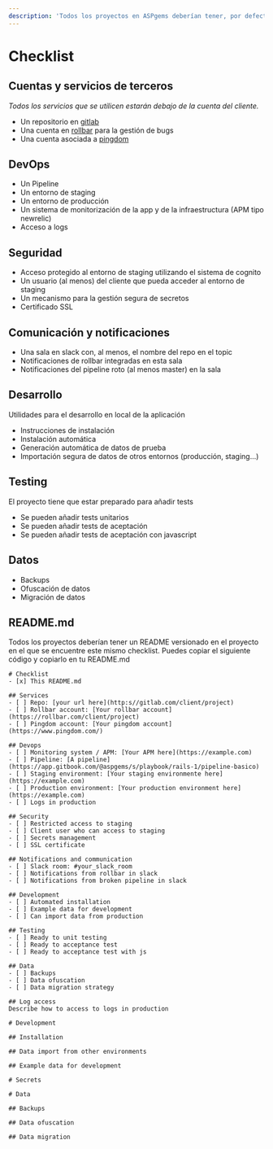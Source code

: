 ```yaml
---
description: 'Todos los proyectos en ASPgems deberían tener, por defecto, lo siguiente:'
---
```


# Checklist

## Cuentas y servicios de terceros

_Todos los servicios que se utilicen estarán debajo de la cuenta del cliente._

* Un repositorio en [gitlab](http://gitlab.com/)
* Una cuenta en [rollbar](http://rollbar.com/) para la gestión de bugs
* Una cuenta asociada a [pingdom](https://www.pingdom.com/)

## DevOps

* Un Pipeline
* Un entorno de staging
* Un entorno de producción
* Un sistema de monitorización de la app y de la infraestructura \(APM tipo newrelic\)
* Acceso a logs

## Seguridad

* Acceso protegido al entorno de staging utilizando el sistema de cognito
* Un usuario \(al menos\) del cliente que pueda acceder al entorno de staging
* Un mecanismo para la gestión segura de secretos
* Certificado SSL

## Comunicación y notificaciones

* Una sala en slack con, al menos, el nombre del repo en el topic
* Notificaciones de rollbar integradas en esta sala
* Notificaciones del pipeline roto \(al menos master\) en la sala

## Desarrollo

Utilidades para el desarrollo en local de la aplicación

* Instrucciones de instalación
* Instalación automática
* Generación automática de datos de prueba
* Importación segura de datos de otros entornos \(producción, staging...\)

## Testing

El proyecto tiene que estar preparado para añadir tests

* Se pueden añadir tests unitarios
* Se pueden añadir tests de aceptación
* Se pueden añadir tests de aceptación con javascript

## Datos

* Backups
* Ofuscación de datos
* Migración de datos

## README.md

Todos los proyectos deberían tener un README versionado en el proyecto en el que se encuentre este mismo checklist. Puedes copiar el siguiente código y copiarlo en tu README.md

```text
# Checklist
- [x] This README.md

## Services
- [ ] Repo: [your url here](http:s//gitlab.com/client/project)
- [ ] Rollbar account: [Your rollbar account](https://rollbar.com/client/project)
- [ ] Pingdom account: [Your pingdom account](https://www.pingdom.com/)

## Devops
- [ ] Monitoring system / APM: [Your APM here](https://example.com)
- [ ] Pipeline: [A pipeline](https://app.gitbook.com/@aspgems/s/playbook/rails-1/pipeline-basico)
- [ ] Staging environment: [Your staging environmente here](https://example.com)
- [ ] Production environment: [Your production environment here](https://example.com)
- [ ] Logs in production

## Security
- [ ] Restricted access to staging
- [ ] Client user who can access to staging
- [ ] Secrets management
- [ ] SSL certificate

## Notifications and communication
- [ ] Slack room: #your_slack_room
- [ ] Notifications from rollbar in slack
- [ ] Notifications from broken pipeline in slack

## Development
- [ ] Automated installation
- [ ] Example data for development
- [ ] Can import data from production

## Testing
- [ ] Ready to unit testing
- [ ] Ready to acceptance test
- [ ] Ready to acceptance test with js

## Data
- [ ] Backups
- [ ] Data ofuscation
- [ ] Data migration strategy

## Log access
Describe how to access to logs in production

# Development

## Installation

## Data import from other environments

## Example data for development

# Secrets

# Data

## Backups

## Data ofuscation

## Data migration
```

